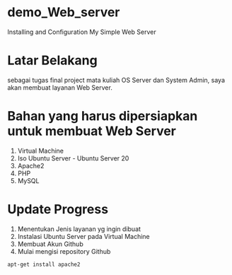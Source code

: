 # demo_Web_server
Installing and Configuration My Simple Web Server

# Latar Belakang
sebagai tugas final project mata kuliah OS Server dan System Admin, saya akan membuat layanan Web Server.

# Bahan yang harus dipersiapkan untuk membuat Web Server
1. Virtual Machine
2. Iso Ubuntu Server - Ubuntu Server 20
3. Apache2
4. PHP 
5. MySQL

# Update Progress
1. Menentukan Jenis layanan yg ingin dibuat
2. Instalasi Ubuntu Server pada Virtual Machine
3. Membuat Akun Github
4. Mulai mengisi repository Github
```bash
apt-get install apache2
```
